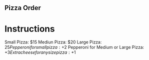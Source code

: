 ## Pizza Order

# Instructions

Small Pizza: $15
Mediun Pizza: $20
Large Pizza: $25
Pepperoni for small pizza: +$2
Pepperoni for Medium or Large Pizza: +$3
Extra cheese for any size pizza: +$1
